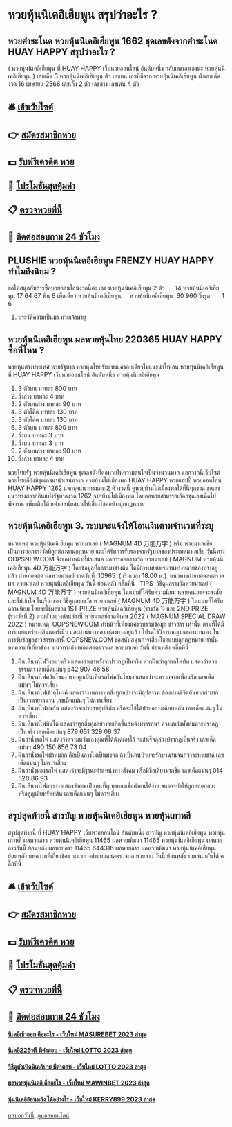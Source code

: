 # หวยหุ้นนิเคอิเฮียพูน สรุปว่าอะไร ?
## หวยคำชะโนด หวยหุ้นนิเคอิเฮียพูน 1662 ชุดเลขดังจากคำชะโนด HUAY HAPPY สรุปว่าอะไร ?
( หวยหุ้นนิเคอิเฮียพูน ที่ HUAY HAPPY เว็บหวยออนไลน์ อันดับหนึ่ง กลับเลขเอาเองนะ หวยหุ้นนิเคอิเฮียพูน )
เลขเด็ด 3 หวยหุ้นนิเคอิเฮียพูน ตัว
เลขบน
เลขที่ตีจาก หวยหุ้นนิเคอิเฮียพูน ผังเลขเด็ดงวด 16 เมษายน 2566
เลขเก็ง 2 ตัว
เลขล่าง
เลขเด่น 4 ตัว

## 🛎 [เข้าเว็บไซต์](https://bit.ly/3BG5bNw)
## 👉 [สมัครสมาชิกหวย](https://bit.ly/3BG5bNw)
## 💵 [รับฟรีเครดิต หวย](https://bit.ly/3C3mvgS)
## 👑 [โปรโมชั่นสุดคุ้มค่า](https://bit.ly/3C3mvgS)
## 📋 [ตรวจหวยที่นี้](https://bit.ly/3C3mvgS)
## 📱 [ติดต่อสอบถาม 24 ชัวโมง](https://bit.ly/3C3mvgS)

## PLUSHIE หวยหุ้นนิเคอิเฮียพูน FRENZY HUAY HAPPY ทำไมถึงนิยม ?
ขอให้สนุกกับการซื้อหวยออนไลน์งวดนี้ค่ะ
เลข หวยหุ้นนิเคอิเฮียพูน 2 ตัว      14 หวยหุ้นนิเคอิเฮียพูน 17 64 67
ฟัน 6
เม็ดเดียว หวยหุ้นนิเคอิเฮียพูน     หวยหุ้นนิเคอิเฮียพูน  60 960
วิ่งรูด       1 6
1. ประวัติความเป็นมา หวยเจ้าพายุ

## หวยหุ้นนิเคอิเฮียพูน ผลหวยหุ้นไทย 220365 HUAY HAPPY ซื้อที่ไหน ?
หวยหุ้นต่างประเทศ
หวยรัฐบาล
หวยหุ้นไทยรับแทงแค่รอบเดียวไม่แนะนำให้เล่น หวยหุ้นนิเคอิเฮียพูน ที่ HUAY HAPPY เว็บหวยออนไลน์ อันดับหนึ่ง หวยหุ้นนิเคอิเฮียพูน
1. 3 ตัวบน บาทละ 800 บาท
2. วิ่งล่าง บาทละ 4 บาท
3. 2 ตัวบนล่าง บาทละ 90 บาท
4. 3 ตัวโต๊ด บาทละ 130 บาท
5. 3 ตัวโต๊ด บาทละ 130 บาท
6. 3 ตัวบน บาทละ 800 บาท
7. วิ่งบน บาทละ 3 บาท
8. วิ่งบน บาทละ 3 บาท
9. 2 ตัวบนล่าง บาทละ 90 บาท
10. วิ่งล่าง บาทละ 4 บาท

หวยไทยรัฐ หวยหุ้นนิเคอิเฮียพูน ชุดเลขดังที่คอหวยให้ความสนใจเป็นจำนวนมาก นอกจากนี้เว็บไซต์หวยไทยก็ยังมีชุดเลขมานำเสนอจาก หวยบ้านไผ่เมืองพล HUAY HAPPY หวยแฮปปี้ หวยออนไลน์ HUAY HAPPY 1262 แจกชุดแนวทางเลข 2 ตัวงวดนี้ ดูหวยบ้านไผ่เมืองพลได้ที่นี่ทุกงวด ชุดเลขแนวทางสลากกินแบ่งรัฐบาลงวด 1262 จากบ้านไผ่เมืองพล โดยคอหวยสามารถเลือกชุดเลขเด็ดไปพิจารณาเพิ่มเติมได้ แต่ขอสนับสนุนให้เสี่ยงโชคอย่างถูกกฎหมาย

## หวยหุ้นนิเคอิเฮียพูน 3. ระบบจะแจ้งให้โอนเงินตามจำนวนที่ระบุ
หมายเหตุ หวยหุ้นนิเคอิเฮียพูน หวยมาเลย์ ( MAGNUM 4D 万能万字 ) หรือ หวยมาเลเซีย เป็นการออกรางวัลที่ถูกต้องตามกฎหมาย และได้รับการรับรองจากรัฐบาลของประเทศมาเลเชีย
วันนี้ทาง OOPSNEW.COM จึงขอทำหน้าที่นำเสนอ ผลการออกรางวัล หวยมาเลย์ ( MAGNUM หวยหุ้นนิเคอิเฮียพูน 4D 万能万字 ) โดยข้อมูลที่กล่าวมาข่างต้น ได้มีการเผยแพร่ผ่านทางหลายช่องทางอยู่แล้ว
ถ่ายทอดสด ผลหวยมาเลย์ งวดวันที่  10965  ( เริ่มเวลา 18.00 น.)
 แนวทางถ่ายทอดสดตรวจผล หวยมาเลย์ หวยหุ้นนิเคอิเฮียพูน วันนี้ ย้อนหลัง คลิ๊กที่นี่  
TIPS  วิธีดูผลรางวัลหวยมาเลย์ ( MAGNUM 4D 万能万字 ) หวยหุ้นนิเคอิเฮียพูน ในแบบที่ได้รับความนิยม
หลายคนอาจจะสงสัย และไม่เข้าใจ ในเรื่องของ วิธีดูผลรางวัล หวยมาเลย์ ( MAGNUM 4D 万能万字 ) ในแบบที่ได้รับความนิยม โดยจะใช้ผลของ 1ST PRIZE หวยหุ้นนิเคอิเฮียพูน (รางวัล 1) และ 2ND PRIZE (รางวัลที่ 2) ตามตัวอย่างด่านล่างนี้
หวยมาเลย์งวดพิเศษ 2022 ( MAGNUM SPECIAL DRAW 2022 )
หมายเหตุ  OOPSNEW.COM ทำหน้าที่เพียงแค่รวบรวมข้อมูล ข่าวสาร เท่านั้น ตามที่ได้มีการเผยแพร่ทางอินเตอร์เน็ท และผ่านทางหลายช่องทางอยู่แล้ว โปรดใช้วิจารณญาณของท่านเอง ในการรับข้อมูลข่าวสารเหล่านี้ OOPSNEW.COM ขอสนับสนุนการเสี่ยงโชคแบบถูกกฎหมายเท่านั้น
บทความที่เกี่ยวข้อง
 แนวทางถ่ายทอดสดตรวจผล หวยมาเลย์ วันนี้ ย้อนหลัง คลิ๊กที่นี่  
1. ฝันเห็นรถไฟวิ่งอย่างเร็ว แสดงว่าเขาหวังจะปรากฏเป็นจริง หากฝันว่าถูกรถไฟทับ แสดงว่าดวงธรรมดา เลขเด็ดแม่นๆ 542 907 46 58
2. ฝันเห็นรถไฟควันโขมง หากคุณฝันเห็นรถไฟควันโขมง แสดงว่าจะพรากจากเพื่อนรัก เลขเด็ดแม่นๆ ไม่ควรเสี่ยง
3. ฝันเห็นรถไฟเข้าอุโมงค์ แสดงว่างานการทุกสิ่งทุกอย่างจะมีอุปสรรค ต้องผ่านชีวิตอันยากลำบากเป็นเวลายาวนาน เลขเด็ดแม่นๆ ไม่ควรเสี่ยง
4. ฝันเห็นรถไฟชนกัน แสดงว่าจะประสบอุบัติภัย หรือจะไข้ได้ป่วยอย่างเฉียบพลัน เลขเด็ดแม่นๆ ไม่ควรเสี่ยง
5. ฝันเห็นรถไฟบินได้ แสดงว่าทุกสิ่งทุกอย่างจะเกิดขึ้นสมดังปรารถนา ความหวังทั้งหมดจะปรากฏเป็นจริง เลขเด็ดแม่นๆ 879 651 329 06 37
6. ฝันว่านั่งรถไฟ แสดงว่าความหวังของคุณที่ได้ตังค์เอาไว้ จะสำเร็จลุล่วงปรากฏเป็นจริง เลขเด็ดแม่นๆ 490 150 856 73 04
7. ฝันว่านั่งรถไฟฝ่าหมอก ถือเป็นลางไม่เป็นมงคล ถ้าเป็นคนป่วยจะรักษานานจนกว่าจะหายขาด เลขเด็ดแม่นๆ ไม่ควรเสี่ยง
8. ฝันว่านั่งมองรถไฟ แสดงว่าจะมีฐานะตำแหน่งทางสังคม หรือมีชื่อเสียงมากขึ้น เลขเด็ดแม่นๆ 014 520 86 93
9. ฝันเห็นรถไฟตกราง แสดงว่าคุณเป็นคนที่หูเบาหลงเชื่อคำคนได้ง่าย จนอาจทำให้ถูกหลอกลวง หรือสูญเสียทรัพย์สิน เลขเด็ดแม่นๆ ไม่ควรเสี่ยง

## สรุปสุดท้ายนี้ สารบัญ หวยหุ้นนิเคอิเฮียพูน หวยหุ้นเกาหลี
สรุปสุดท้ายนี้ ที่ HUAY HAPPY เว็บหวยออนไลน์ อันดับหนึ่ง สารบัญ หวยหุ้นนิเคอิเฮียพูน หวยหุ้นเกาหลี ผลหวยลาว หวยหุ้นนิเคอิเฮียพูน 11465 ผลหวยพัฒนา 11465 หวยหุ้นนิเคอิเฮียพูน ผลหวยลาววันนี้ ย้อนหลัง
ผลหวยลาว 11465 644316
 ผลหวยลาว ผลหวยพัฒนา หวยหุ้นนิเคอิเฮียพูน ย้อนหลัง 
บทความที่เกี่ยวข้อง
 แนวทางถ่ายทอดสดตรวจผล หวยลาว วันนี้ ย้อนหลัง รวมสนุกกันได้ คลิ๊กที่นี่  

## 🛎 [เข้าเว็บไซต์](https://bit.ly/3BG5bNw)
## 👉 [สมัครสมาชิกหวย](https://bit.ly/3BG5bNw)
## 💵 [รับฟรีเครดิต หวย](https://bit.ly/3C3mvgS)
## 👑 [โปรโมชั่นสุดคุ้มค่า](https://bit.ly/3C3mvgS)
## 📋 [ตรวจหวยที่นี้](https://bit.ly/3C3mvgS)
## 📱 [ติดต่อสอบถาม 24 ชัวโมง](https://bit.ly/3C3mvgS)

#### [นิเคอิเช้าออก คืออะไร - เว็บใหม่ MASUREBET 2023 ล่าสุด](https://atom.io/themes/นิเคอิเช้าออก%20คืออะไร%20-%20เว็บใหม่%20masurebet%202023%20ล่าสุด)
#### [นิเคอิ225ฟรี มีคำตอบ - เว็บใหม่ LOTTO 2023 ล่าสุด](https://atom.io/themes/นิเคอิ225ฟรี%20มีคำตอบ%20-%20เว็บใหม่%20lotto%202023%20ล่าสุด)
#### [วิธีดูตัวเปิดนิเคอิบ่าย มีคำตอบ - เว็บใหม่ LOTTO 2023 ล่าสุด](https://atom.io/themes/วิธีดูตัวเปิดนิเคอิบ่าย%20มีคำตอบ%20-%20เว็บใหม่%20lotto%202023%20ล่าสุด)
#### [ผลหวยหุ้นนิเคอิ คืออะไร - เว็บใหม่ MAWINBET 2023 ล่าสุด](https://atom.io/themes/ผลหวยหุ้นนิเคอิ%20คืออะไร%20-%20เว็บใหม่%20mawinbet%202023%20ล่าสุด)
#### [หุ้นนิเคอิย้อนหลัง ได้อย่างไร - เว็บใหม่ KERRY899 2023 ล่าสุด](https://atom.io/themes/หุ้นนิเคอิย้อนหลัง%20ได้อย่างไร%20-%20เว็บใหม่%20kerry899%202023%20ล่าสุด)

[ผลบอลวันนี้](https://siamsport.tv "ผลบอลวันนี้"), [ดูบอลออนไลน์](https://siamsport.tv/ดูบอลสด "ดูบอลออนไลน์")